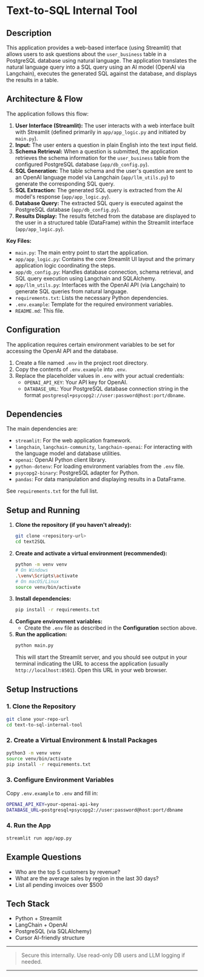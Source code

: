 # Text-to-SQL Internal Tool

## Description

This application provides a web-based interface (using Streamlit) that allows users to ask questions about the `user_business` table in a PostgreSQL database using natural language. The application translates the natural language query into a SQL query using an AI model (OpenAI via Langchain), executes the generated SQL against the database, and displays the results in a table.

## Architecture & Flow

The application follows this flow:

1.  **User Interface (Streamlit):** The user interacts with a web interface built with Streamlit (defined primarily in `app/app_logic.py` and initiated by `main.py`).
2.  **Input:** The user enters a question in plain English into the text input field.
3.  **Schema Retrieval:** When a question is submitted, the application retrieves the schema information for the `user_business` table from the configured PostgreSQL database (`app/db_config.py`).
4.  **SQL Generation:** The table schema and the user's question are sent to an OpenAI language model via Langchain (`app/llm_utils.py`) to generate the corresponding SQL query.
5.  **SQL Extraction:** The generated SQL query is extracted from the AI model's response (`app/app_logic.py`).
6.  **Database Query:** The extracted SQL query is executed against the PostgreSQL database (`app/db_config.py`).
7.  **Results Display:** The results fetched from the database are displayed to the user in a structured table (DataFrame) within the Streamlit interface (`app/app_logic.py`).

**Key Files:**

*   `main.py`: The main entry point to start the application.
*   `app/app_logic.py`: Contains the core Streamlit UI layout and the primary application logic coordinating the steps.
*   `app/db_config.py`: Handles database connection, schema retrieval, and SQL query execution using Langchain and SQLAlchemy.
*   `app/llm_utils.py`: Interfaces with the OpenAI API (via Langchain) to generate SQL queries from natural language.
*   `requirements.txt`: Lists the necessary Python dependencies.
*   `.env.example`: Template for the required environment variables.
*   `README.md`: This file.

## Configuration

The application requires certain environment variables to be set for accessing the OpenAI API and the database.

1.  Create a file named `.env` in the project root directory.
2.  Copy the contents of `.env.example` into `.env`.
3.  Replace the placeholder values in `.env` with your actual credentials:
    *   `OPENAI_API_KEY`: Your API key for OpenAI.
    *   `DATABASE_URL`: Your PostgreSQL database connection string in the format `postgresql+psycopg2://user:password@host:port/dbname`.

## Dependencies

The main dependencies are:

*   `streamlit`: For the web application framework.
*   `langchain`, `langchain-community`, `langchain-openai`: For interacting with the language model and database utilities.
*   `openai`: OpenAI Python client library.
*   `python-dotenv`: For loading environment variables from the `.env` file.
*   `psycopg2-binary`: PostgreSQL adapter for Python.
*   `pandas`: For data manipulation and displaying results in a DataFrame.

See `requirements.txt` for the full list.

## Setup and Running

1.  **Clone the repository (if you haven't already):**
    ```bash
    git clone <repository-url>
    cd text2SQL
    ```
2.  **Create and activate a virtual environment (recommended):**
    ```bash
    python -m venv venv
    # On Windows
    .\venv\Scripts\activate
    # On macOS/Linux
    source venv/bin/activate
    ```
3.  **Install dependencies:**
    ```bash
    pip install -r requirements.txt
    ```
4.  **Configure environment variables:**
    *   Create the `.env` file as described in the **Configuration** section above.
5.  **Run the application:**
    ```bash
    python main.py
    ```
    This will start the Streamlit server, and you should see output in your terminal indicating the URL to access the application (usually `http://localhost:8501`). Open this URL in your web browser.

## Setup Instructions

### 1. Clone the Repository

```bash
git clone your-repo-url
cd text-to-sql-internal-tool
```

### 2. Create a Virtual Environment & Install Packages

```bash
python3 -m venv venv
source venv/bin/activate
pip install -r requirements.txt
```

### 3. Configure Environment Variables

Copy `.env.example` to `.env` and fill in:

```bash
OPENAI_API_KEY=your-openai-api-key
DATABASE_URL=postgresql+psycopg2://user:password@host:port/dbname
```

### 4. Run the App

```bash
streamlit run app/app.py
```

## Example Questions

- Who are the top 5 customers by revenue?
- What are the average sales by region in the last 30 days?
- List all pending invoices over $500

## Tech Stack

- Python + Streamlit
- LangChain + OpenAI
- PostgreSQL (via SQLAlchemy)
- Cursor AI-friendly structure

---

> Secure this internally. Use read-only DB users and LLM logging if needed.

---
